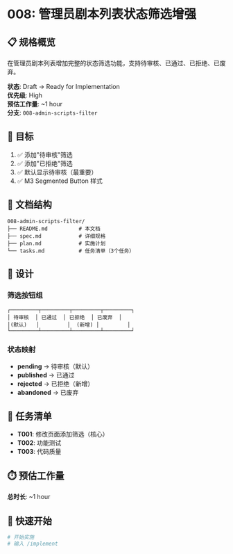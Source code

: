# 008: 管理员剧本列表状态筛选增强

## 📋 规格概览

在管理员剧本列表增加完整的状态筛选功能，支持待审核、已通过、已拒绝、已废弃。

**状态**: Draft → Ready for Implementation  
**优先级**: High  
**预估工作量**: ~1 hour  
**分支**: `008-admin-scripts-filter`

## 🎯 目标

1. ✅ 添加"待审核"筛选
2. ✅ 添加"已拒绝"筛选
3. ✅ 默认显示待审核（最重要）
4. ✅ M3 Segmented Button 样式

## 📁 文档结构

```
008-admin-scripts-filter/
├── README.md          # 本文档
├── spec.md            # 详细规格
├── plan.md            # 实施计划
└── tasks.md           # 任务清单（3个任务）
```

## 🎨 设计

### 筛选按钮组
```
┌─────────┬─────────┬─────────┬─────────┐
│ 待审核  │ 已通过  │ 已拒绝  │ 已废弃  │
│(默认)   │         │  (新增) │         │
└─────────┴─────────┴─────────┴─────────┘
```

### 状态映射
- **pending** → 待审核（默认）
- **published** → 已通过
- **rejected** → 已拒绝（新增）
- **abandoned** → 已废弃

## 📝 任务清单

- **T001**: 修改页面添加筛选（核心）
- **T002**: 功能测试
- **T003**: 代码质量

## ⏱️ 预估工作量

**总时长**: ~1 hour

## 🚀 快速开始

```bash
# 开始实施
# 输入 /implement
```

